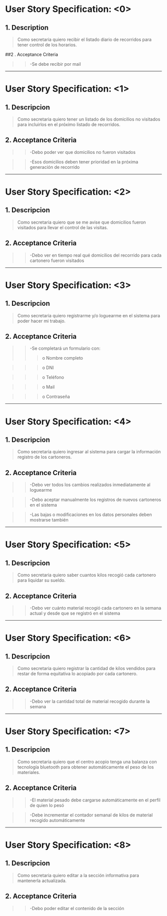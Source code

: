 # User Story Specification: <0>

## 1.	Description

>Como secretaria quiero recibir el listado diario de recorridos para tener control de los horarios.

##2 .	Acceptance Criteria

>>-Se debe recibir por mail

***

# User Story Specification: <1>

## 1.	Descripcion

>Como secretaria quiero tener un listado de los domicilios no visitados para incluirlos en el próximo listado de recorridos.

## 2. Acceptance Criteria

>>-Debo poder ver que domicilios no fueron visitados

>>-Esos domicilios deben tener prioridad en la próxima generación de recorrido

***

# User Story Specification: <2>

## 1.	Descripcion

>Como secretaria quiero que se me avise que domicilios fueron visitados para llevar el control de las visitas.

## 2. Acceptance Criteria

>>-Debo ver en tiempo real qué domicilios del recorrido para cada cartonero fueron visitados

***

# User Story Specification: <3>

## 1.	Descripcion

>Como secretaria quiero registrarme y/o loguearme en el sistema para poder hacer mi trabajo.

## 2. Acceptance Criteria

>>-Se completará un formulario con: 
>>>o	Nombre completo

>>>o	DNI

>>>o	Teléfono

>>>o 	Mail

>>>o	Contraseña

***

# User Story Specification: <4>

## 1.	Descripcion

>Como secretaria quiero ingresar al sistema para cargar la información registro de los cartoneros.

## 2. Acceptance Criteria

>>-Debo ver todos los cambios realizados inmediatamente al loguearme

>>-Debo aceptar manualmente los registros de nuevos cartoneros en el sistema

>>-Las bajas o modificaciones en los datos personales deben mostrarse también

***

# User Story Specification: <5>

## 1.	Descripcion

>Como secretaria quiero saber cuantos kilos recogió cada cartonero para liquidar su sueldo.

## 2. Acceptance Criteria

>>-Debo ver cuánto material recogió cada cartonero en la semana actual y desde que se registró en el sistema

***

# User Story Specification: <6>

## 1.	Descripcion

>Como secretaria quiero registrar la cantidad de kilos vendidos para restar de forma equitativa lo acopiado por cada cartonero.

## 2. Acceptance Criteria

>>-Debo ver la cantidad total de material recogido durante la semana

***

# User Story Specification: <7>

## 1.	Descripcion

>Como secretaria quiero que el centro acopio tenga una balanza con tecnología bluetooth para obtener automáticamente el peso de los materiales.

## 2. Acceptance Criteria

>>-El material pesado debe cargarse automáticamente en el perfil de quien lo pesó

>>-Debe incrementar el contador semanal de kilos de material recogido automáticamente

***

# User Story Specification: <8>

## 1.	Descripcion

>Como secretaria quiero editar a la sección informativa para mantenerla actualizada.

## 2. Acceptance Criteria

>>-Debo poder editar el contenido de la sección